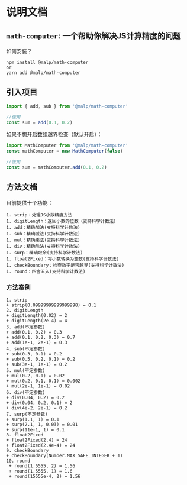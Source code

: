 # 说明文档
## `math-computer`: 一个帮助你解决JS计算精度的问题

如何安装？

```shell
npm install @malp/math-computer
or
yarn add @malp/math-computer
```

## 引入项目

```javascript
import { add, sub } from '@malp/math-computer'

//使用
const sum = add(0.1, 0.2)
```

如果不想开启数组越界检查（默认开启）：

```javascript
import MathComputer from '@malp/math-computer'
const mathComputer = new MathComputer(false)

//使用
const sum = mathComputer.add(0.1, 0.2)
```

## 方法文档

目前提供十个功能：

	1. strip：处理JS小数精度方法
	1. digitLength：返回小数的位数（支持科学计数法）
	1. add：精确加法(支持科学计数法)
	1. sub：精确减法(支持科学计数法)
	1. mul：精确乘法(支持科学计数法)
	1. div：精确除法(支持科学计数法)
	1. surp：精确取余(支持科学计数法)
	1. float2Fixed：将小数转换为整数(支持科学计数法)
	1. checkBoundary：检查数字是否越界(支持科学计数法)
	1. round：四舍五入(支持科学计数法)

### 方法案例

	1. strip
    + strip(0.09999999999999998) = 0.1
	2. digitLength
    + digitLength(0.02) = 2
    + digitLength(2e-4) = 4
	3. add(不定参数)
    + add(0.1, 0.2) = 0.3
    + add(0.1, 0.2, 0.3) = 0.7
    + add(1e-1, 2e-1) = 0.3
	4. sub(不定参数)
    + sub(0.3, 0.1) = 0.2
    + sub(0.5, 0.2, 0.1) = 0.2
    + sub(3e-1, 1e-1) = 0.2
	5. mul(不定参数)
    + mul(0.2, 0.1) = 0.02
    + mul(0.2, 0.1, 0.1) = 0.002
    + mul(2e-1, 1e-1) = 0.02
	6. div(不定参数)
    + div(0.04, 0.2) = 0.2
    + div(0.04, 0.2, 0.1) = 2
    + div(4e-2, 2e-1) = 0.2
	7. surp(不定参数)
    + surp(1.1, 1) = 0.1
    + surp(2.1, 1, 0.03) = 0.01
    + surp(11e-1, 1) = 0.1
	8. float2Fixed
    + float2Fixed(2.4) = 24
    + float2Fixed(2.4e-4) = 24
	9. checkBoundary
    + checkBoundary(Number.MAX_SAFE_INTEGER + 1)
	10. round
     + round(1.5555, 2) = 1.56
     + round(1.5555, 1) = 1.6
     + round(15555e-4, 2) = 1.56